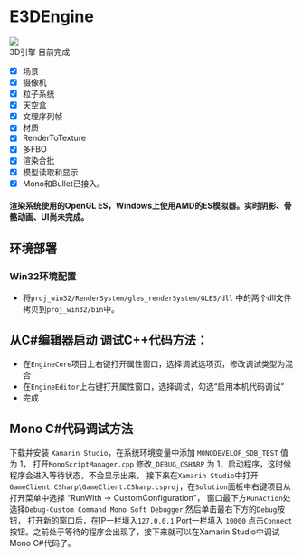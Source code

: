 # E3DEngine
![](https://github.com/panqingyun/E3D/engine.png)  
3D引擎 目前完成
- [x] 场景
- [x] 摄像机
- [x] 粒子系统
- [x] 天空盒
- [x] 文理序列帧
- [x] 材质
- [x] RenderToTexture
- [x] 多FBO
- [x] 渲染合批
- [x] 模型读取和显示
- [x] Mono和Bullet已接入。

#### 渲染系统使用的OpenGL ES，Windows上使用AMD的ES模拟器。实时阴影、骨骼动画、UI尚未完成。

## 环境部署

### Win32环境配置

- 将``proj_win32/RenderSystem/gles_renderSystem/GLES/dll`` 中的两个dll文件拷贝到``proj_win32/bin``中。 

## 从C#编辑器启动 调试C++代码方法：
- 在``EngineCore``项目上右键打开属性窗口，选择调试选项页，修改调试类型为混合
- 在``EngineEditor``上右键打开属性窗口，选择调试，勾选“启用本机代码调试”
- 完成

## Mono C#代码调试方法
下载并安装 ``Xamarin Studio``，在系统环境变量中添加 ``MONODEVELOP_SDB_TEST`` 值为 1，
打开``MonoScriptManager.cpp`` 修改``_DEBUG_CSHARP`` 为 1，启动程序，这时候程序会进入等待状态，不会显示出来， 
接下来在``Xamarin Studio``中打开``GameClient.CSharp\GameClient.CSharp.csproj``，在``Solution``面板中右键项目从打开菜单中选择 “RunWith -> CustomConfiguration”，
窗口最下方``RunAction``处选择``Debug-Custom Command Mono Soft Debugger``,然后单击最右下方的``Debug``按钮，
打开新的窗口后，在IP一栏填入``127.0.0.1`` Port一栏填入 ``10000`` 点击``Connect``按钮。之前处于等待的程序会出现了，接下来就可以在Xamarin Studio中调试Mono C#代码了。

